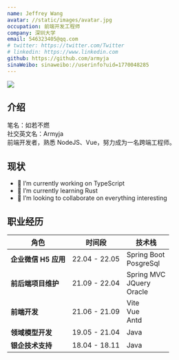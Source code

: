 ```yaml
---
name: Jeffrey Wang
avatar: //static/images/avatar.jpg
occupation: 前端开发工程师
company: 深圳大学
email: 546323405@qq.com
# twitter: https://twitter.com/Twitter
# linkedin: https://www.linkedin.com
github: https://github.com/armyja
sinaWeibo: sinaweibo://userinfo?uid=1770048285
---
```


<a href="https://github.com/armyja">
  <img align="center" src="https://github-readme-stats.vercel.app/api?username=armyja&count_private=true&theme=radical" />
</a>

## 介绍

笔名：如若不燃  
社交英文名：Armyja  
前端开发者，熟悉 NodeJS、Vue，努力成为一名跨端工程师。

## 现状

- 🔭 I’m currently working on TypeScript
- 🌱 I’m currently learning Rust
- 👯 I’m looking to collaborate on everything interesting

## 职业经历

| 角色                 | 时间段        | 技术栈                           |
| -------------------- | ------------- | -------------------------------- |
| **企业微信 H5 应用** | 22.04 - 22.05 | Spring Boot<br/>PosgreSql        |
| **前后端项目维护**   | 21.09 - 22.04 | Spring MVC<br/>JQuery<br/>Oracle |
| **前端开发**         | 21.06 - 21.09 | Vite<br/>Vue<br/>Antd            |
| **领域模型开发**     | 19.05 - 21.04 | Java                             |
| **银企技术支持**     | 18.04 - 18.11 | Java                             |
